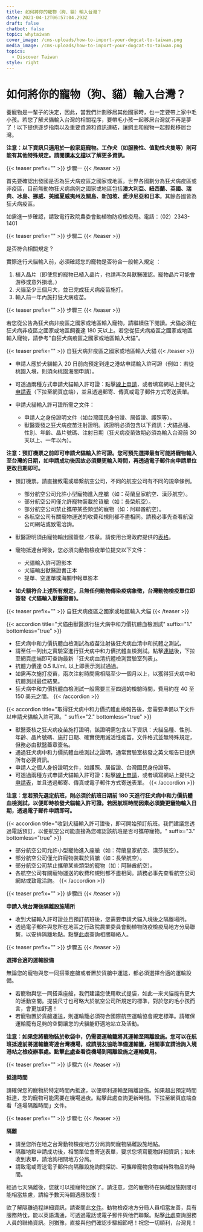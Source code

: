 ```yaml
---
title: 如何將你的寵物（狗、貓）輸入台灣？
date: 2021-04-12T06:57:04.293Z
draft: false
chatbot: false
topic: whytaiwan
cover_image: /cms-uploads/how-to-import-your-dogcat-to-taiwan.png
media_image: /cms-uploads/how-to-import-your-dogcat-to-taiwan.png
topics:
  - Discover Taiwan
style: right
---
```

# 如何將你的寵物（狗、貓）輸入台灣？

養寵物是一輩子的決定，因此，當我們計劃移居其他國家時，也一定要帶上家中毛小孩。若您了解犬貓輸入台灣的相關程序，要帶毛小孩一起移居台灣就不再是夢了！以下提供逐步指南以及重要資源和資訊連結，讓飼主和寵物一起輕鬆移居台灣。

**注意：以下資訊只適用於一般家庭寵物。工作犬（如服務性、值勤性犬隻等）則可能有其他特殊規定。請閱讀[本文檔](https://www.baphiq.gov.tw/ws.php?id=16487)以了解更多資訊。**

{{< teaser prefix="" >}}
步驟一
{{< /teaser >}}

首先要確認出發國是否為狂犬病疫區之國家或地區。世界各國劃分為狂犬病疫區或非疫區，目前無動物狂犬病病例之國家或地區包括**澳大利亞、紐西蘭、英國、瑞典、冰島、挪威、美國夏威夷州及關島、新加坡、愛沙尼亞和日本**。其餘各國皆為狂犬病疫區。

如需進一步確認，請致電行政院農委會動植物防疫檢疫局。電話：（02）2343-1401

{{< teaser prefix="" >}}
步驟二
{{< /teaser >}}

是否符合相關規定？

實際進行犬貓輸入前，必須確認您的寵物是否符合一般輸入規定 ：

1. 植入晶片（即使您的寵物已植入晶片，也請再次與獸醫確認。寵物晶片可能會游移或意外損壞。）
2. 犬貓至少三個月大，並已完成狂犬病疫苗施打。
3. 輸入前一年內施打狂犬病疫苗。

{{< teaser prefix="" >}}
步驟三
{{< /teaser >}}

若您從公告為狂犬病非疫區之國家或地區輸入寵物，請繼續往下閱讀。犬貓必須在狂犬病非疫區之國家或地區飼養達 180 天以上。若您從狂犬病疫區之國家或地區輸入寵物，請參考"自狂犬病疫區之國家或地區輸入犬貓"。

{{< teaser prefix="" >}}
自狂犬病非疫區之國家或地區輸入犬貓
{{< /teaser >}}

* 申請人應於犬貓輸入 20 日前向預定到達之港站申請輸入許可證（例如：若從桃園入境，則須向桃園海關申請）。
* 可透過兩種方式申請犬貓輸入許可證：點擊[線上申請](https://pet-epermit.baphiq.gov.tw/)，或者填寫網站上提供之[申請表](https://www.baphiq.gov.tw/ws.php?id=13028)（下拉至網頁底端），並且透過郵寄、傳真或電子郵件方式寄送表單。
* 申請犬貓輸入許可證所需之文件：

  * 申請人之身份證明文件（如台灣國民身份證、居留證、護照等）。
  * 獸醫簽發之狂犬病疫苗注射證明。該證明必須包含以下資訊：犬貓品種、性別、年齡、晶片號碼、注射日期（狂犬病疫苗效期必須為輸入台灣前 30 天以上、一年以內）。

**注意：預訂機票之前即可申請犬貓輸入許可證。您可預先選擇最有可能將寵物輸入至台灣的日期，如申請成功後因故必須變更輸入時間，再透過電子郵件向申請單位更改日期即可。**

* 預訂機票。請直接致電或聯繫航空公司，不同的航空公司有不同的規章條例。

  * 部分航空公司允許小型寵物進入座艙（如：荷蘭皇家航空、漢莎航空）。
  * 部分航空公司僅允許寵物裝載於貨艙（如：長榮航空）。
  * 部分航空公司禁止攜帶某些類型的寵物（如：阿聯酋航空）。
  * 各航空公司有關寵物運送的收費和規則都不盡相同。請務必事先查看航空公司網站或致電洽詢。
* 獸醫證明須由寵物輸出國簽發／核章。請使用台灣政府提供的[表格](https://www.baphiq.gov.tw/en/upload/baphiq/files/web_structure/14261/20103.pdf)。
* 寵物抵達台灣後，您必須向動物檢疫單位提交以下文件：

  * 犬貓輸入許可證影本
  * 犬貓輸出獸醫證書正本
  * 提單、空運單或海關申報單影本
* **如犬貓符合上述所有規定，且無任何動物傳染疫病象徵，台灣動物檢疫單位即簽發《犬貓輸入獸醫證書》。**

{{< teaser prefix="" >}}
自狂犬病疫區之國家或地區輸入犬貓
{{< /teaser >}}

{{< accordion title="犬貓由獸醫進行狂犬病中和力價抗體血檢測試" suffix="1." bottomless="true" >}}
* 狂犬病中和力價抗體血檢測試為疫苗注射後狂犬病血清中和抗體之測試。
* 請至任一列出之實驗室進行狂犬病中和力價抗體血檢測試。點擊[連結](https://www.baphiq.gov.tw/ws.php?id=13032)後，下拉至網頁底端即可查詢最新「狂犬病血清抗體檢測實驗室列表」。
* 抗體力價達 0.5 IU/mL 以上即表示測試通過。
* 如需再次施打疫苗，兩次注射時間需相隔至少一個月以上，以獲得狂犬病中和抗體測試最佳結果。
* 狂犬病中和力價抗體血檢測試一般需要三至四週的檢驗時間，費用約在 40 至 150 美元之間。
{{< /accordion >}}

{{< accordion title="取得狂犬病中和力價抗體血檢報告後，您需要準備以下文件以申請犬貓輸入許可證。" suffix="2." bottomless="true" >}}
* 獸醫簽核之狂犬病疫苗施打證明，該證明需包含以下資訊：犬貓品種、性別、年齡、晶片號碼、施打日期、確實使用滅活性疫苗。文件格式並無特殊規定，但務必由獸醫蓋章簽名。
* 通過狂犬病中和力價抗體血檢測試之證明，通常實驗室核發之英文報告已提供所有必要資訊。
* 申請人之個人身份證明文件，如護照、居留證、台灣國民身份證等。
* 可透過兩種方式申請犬貓輸入許可證：點擊[線上申請](https://pet-epermit.baphiq.gov.tw/)，或者填寫網站上提供之[申請表](https://www.baphiq.gov.tw/ws.php?id=13032)，並且透過郵寄、傳真或電子郵件方式寄送表單。
{{< /accordion >}}

**注意：您若預先選定航班，則必須於航班日期前 180 天進行狂犬病中和力價抗體血檢測試，以便即時核發犬貓輸入許可證。若因航班時間因素必須變更寵物輸入日期，透過電子郵件申請即可。**

{{< accordion title="收到犬貓輸入許可證後，即可開始預訂航班。我們建議您透過電話預訂，以便航空公司能直接為您確認該航班是否可攜帶寵物。" suffix="3." bottomless="true" >}}
* 部分航空公司允許小型寵物進入座艙（如：荷蘭皇家航空、漢莎航空）。
* 部分航空公司僅允許寵物裝載於貨艙（如：長榮航空）。
* 部分航空公司禁止攜帶某些類型的寵物（如：阿聯酋航空）。
* 各航空公司有關寵物運送的收費和規則都不盡相同。請務必事先查看航空公司網站或致電洽詢。
{{< /accordion >}}

{{< teaser prefix="" >}}
步驟四
{{< /teaser >}}

**申請入境台灣後隔離設施場所**

* 收到犬貓輸入許可證並且預訂航班後，您需要申請犬貓入境後之隔離場所。
* 透過電子郵件與您所在地區之行政院農業委員會動植物防疫檢疫局地方分局聯繫，以安排隔離地點。點擊[此處](https://www.baphiq.gov.tw/ws.php?id=18)查詢相關聯絡人。

{{< teaser prefix="" >}}
步驟五
{{< /teaser >}}

**選擇合適的運輸設備**

無論您的寵物與您一同搭乘座艙或者置於貨艙中運送，都必須選擇合適的運輸設備。

* 若寵物與您一同搭乘座艙，我們建議您使用軟式提袋，如此一來犬貓能有更大的活動空間。提袋尺寸也可略大於航空公司所規定的標準，對於您的毛小孩而言，會更加舒適！
* 若寵物置於貨艙運送，則運輸籠必須符合國際航空運輸協會規定標準。請確保運輸籠有足夠的空間讓您的犬貓能舒適地站立及活動。

**注意：如果您將寵物裝於軟袋中，仍需要運輸籠將其運輸至隔離設施。您可以在航班抵達前將運輸籠寄達台灣機場，或請朋友協助準備運輸籠，相關事宜請洽詢入境港站之檢疫辦事處。點擊[此處](https://www.baphiq.gov.tw/ws.php?id=20897)查看從機場到隔離設施之運輸費用。**



{{< teaser prefix="" >}}
步驟六
{{< /teaser >}}

**抵達時間**

請確保您的寵物於特定時間內抵達，以便順利運輸至隔離設施。如果超出預定時間抵達，您的寵物可能需要在機場過夜。點擊此處查詢更新時間。下拉至網頁底端查看「進場隔離時間」文件。



{{< teaser prefix="" >}}
步驟七
{{< /teaser >}}

**隔離**

* 請至您所在地之台灣動物檢疫地方分局詢問寵物隔離設施地點。
* 隔離地點申請成功後，相關單位會寄送表單，要求您填寫寵物詳細資訊；如未收到表單，請洽詢相關地方分局。
* 請致電或寄送電子郵件向隔離設施詢問探訪、可攜帶寵物食物或特殊物品的時間。

經過七天隔離後，您就可以接寵物回家了。請注意，您的寵物待在隔離設施期間可能相當焦慮，請給予數天時間適應恢復！

欲了解隔離過程詳細資訊，請查閱此[文件](https://www.baphiq.gov.tw/ws.php?id=13028)。動物檢疫地方分局人員相當友善，具有服務熱忱，能以英語溝通，可透過電話或電子郵件與他們聯繫。點擊[此處](https://www.baphiq.gov.tw/ws.php?id=18)查詢服務人員的聯絡資訊。別猶豫，直接與他們確認步驟細節吧！祝您一切順利，台灣見！